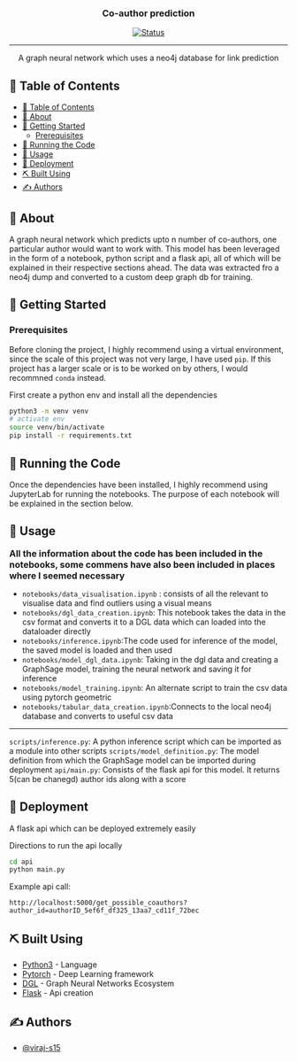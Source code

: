 <h3 align="center">Co-author prediction</h3>

<div align="center">

[![Status](https://img.shields.io/badge/status-active-success.svg)]()

</div>

---

<p align="center"> 
A graph neural network which uses a neo4j database for link prediction
    <br> 
</p>

## 📝 Table of Contents

- [📝 Table of Contents](#-table-of-contents)
- [🧐 About ](#-about-)
- [🏁 Getting Started ](#-getting-started-)
  - [Prerequisites](#prerequisites)
- [🔧 Running the Code ](#-running-the-code-)
- [🎈 Usage ](#-usage-)
- [🚀 Deployment ](#-deployment-)
- [⛏️ Built Using ](#️-built-using-)
- [✍️ Authors ](#️-authors-)

## 🧐 About <a name = "about"></a>

A graph neural network which predicts upto n number of co-authors, one particular author would want to work with. This model has been leveraged in the form of a notebook, python script and a flask api, all of which will be explained in their respective sections ahead. The data was extracted fro a neo4j dump and converted to a custom deep graph db for training. 

## 🏁 Getting Started <a name = "getting_started"></a>

### Prerequisites

Before cloning the project, I highly recommend using a virtual environment, since the scale of this project was not very large, I have used `pip`.
If this project has a larger scale or is to be worked on by others, I would recommned `conda` instead.

First create a python env and install all the dependencies
```bash
python3 -m venv venv
# activate env
source venv/bin/activate
pip install -r requirements.txt
```

## 🔧 Running the Code <a name = "tests"></a>

Once the dependencies have been installed, I highly recommend using JupyterLab for running the notebooks. The purpose of each notebook will be explained in the section below.

## 🎈 Usage <a name="usage"></a>

<font size=3>**All the information about the code has been included in the notebooks, some commens have also been included in places where I seemed necessary**</font>

- `notebooks/data_visualisation.ipynb` : consists of all the relevant to visualise data and find outliers using a visual means
- `notebooks/dgl_data_creation.ipynb`: This notebook takes the data in the csv format and converts it to a DGL data which can loaded into the dataloader directly
- `notebooks/inference.ipynb`:The code used for inference of the model, the saved model is loaded and then used
- `notebooks/model_dgl_data.ipynb`: Taking in the dgl data and creating a GraphSage model, training the neural network and saving it for inference
- `notebooks/model_training.ipynb`: An alternate script to train the csv data using pytorch geometric
- `notebooks/tabular_data_creation.ipynb`:Connects to the local neo4j database and converts to useful csv data

<hr>

`scripts/inference.py`: A python inference script which can be imported as a module into other scripts
`scripts/model_definition.py`: The model definition from which the GraphSage model can be imported during deployment
`api/main.py`: Consists of the flask api for this model.
It returns 5(can be chanegd) author ids along with a score 

## 🚀 Deployment <a name = "deployment"></a>

A flask api which can be deployed extremely easily

Directions to run the api locally
```bash
cd api
python main.py
```

Example api call:
```
http://localhost:5000/get_possible_coauthors?author_id=authorID_5ef6f_df325_13aa7_cd11f_72bec
```



## ⛏️ Built Using <a name = "built_using"></a>

- [Python3](https://www.python.org/) - Language
- [Pytorch](https://pytorch.org/) - Deep Learning framework
- [DGL](https://github.com/dmlc/dgl) - Graph Neural Networks Ecosystem
- [Flask](https://flask.palletsprojects.com/en/2.3.x/) - Api creation

## ✍️ Authors <a name = "authors"></a>

- [@viraj-s15](https://github.com/viraj-s15/) 



